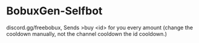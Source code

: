 # BobuxGen-Selfbot
discord.gg/freebobux, Sends >buy &lt;id> for you every amount (change the cooldown manually, not the channel cooldown the id cooldown.)
